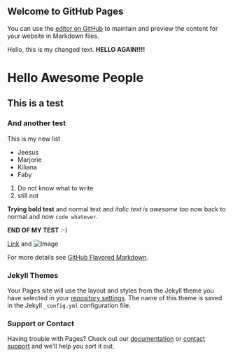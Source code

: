 ## Welcome to GitHub Pages

You can use the [editor on GitHub](https://github.com/KarinKM/KarinKM.github.io/edit/main/README.md) to maintain and preview the content for your website in Markdown files. 

Hello, this is my changed text. **HELLO AGAIN!!!!**


# Hello Awesome People
## This is a test
### And another test

This is my new list
- Jeesus
- Marjorie
- Kiliana
- Faby

1. Do not know what to write
2. still not

**Trying bold test** and normal text and _italic text is awesome too_ now back to normal and now `code whatever`.

**END OF MY TEST** :-)




[Link](url) and ![Image](src)

For more details see [GitHub Flavored Markdown](https://guides.github.com/features/mastering-markdown/).

### Jekyll Themes

Your Pages site will use the layout and styles from the Jekyll theme you have selected in your [repository settings](https://github.com/KarinKM/KarinKM.github.io/settings). The name of this theme is saved in the Jekyll `_config.yml` configuration file.

### Support or Contact

Having trouble with Pages? Check out our [documentation](https://docs.github.com/categories/github-pages-basics/) or [contact support](https://github.com/contact) and we’ll help you sort it out.
